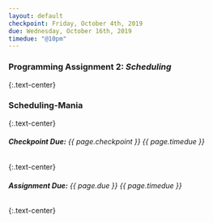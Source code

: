 ```yaml
---
layout: default
checkpoint: Friday, October 4th, 2019
due: Wednesday, October 16th, 2019
timedue: "@10pm"
---
```


### **Programming Assignment 2: *Scheduling***
{:.text-center}

### Scheduling-Mania
{:.text-center}

###### ***Checkpoint Due:*** *{{ page.checkpoint }} {{ page.timedue }}*
{:.text-center}

###### ***Assignment Due:*** *{{ page.due }} {{ page.timedue }}*
{:.text-center}
